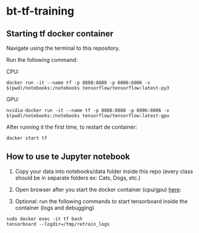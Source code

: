 # bt-tf-training
## Starting tf docker container 
Navigate using the terminal to this repository.

Run the following command:

CPU:
```
docker run -it --name tf -p 8888:8888 -p 6006:6006 -v $(pwd)/notebooks:/notebooks tensorflow/tensorflow:latest-py3
```

GPU:
```
nvidia-docker run -it --name tf -p 8888:8888 -p 6006:6006 -v $(pwd)/notebooks:/notebooks tensorflow/tensorflow:latest-gpu
```

After running it the first time, to restart de container:

```
docker start tf
```

## How to use te Jupyter notebook
1. Copy your data into notebooks/data folder inside this repo (every class should be in separate folders ex: Cats, Dogs, etc.)

2. Open browser after you start the docker container (cpu/gpu) [here](http://localhost:8888/notebooks/train.ipynb#):
3. Optional: run the following commands to start tensorboard inside the container (logs and debugging)
```
sudo docker exec -it tf bash
tensorboard --logdir=/tmp/retrain_logs
```